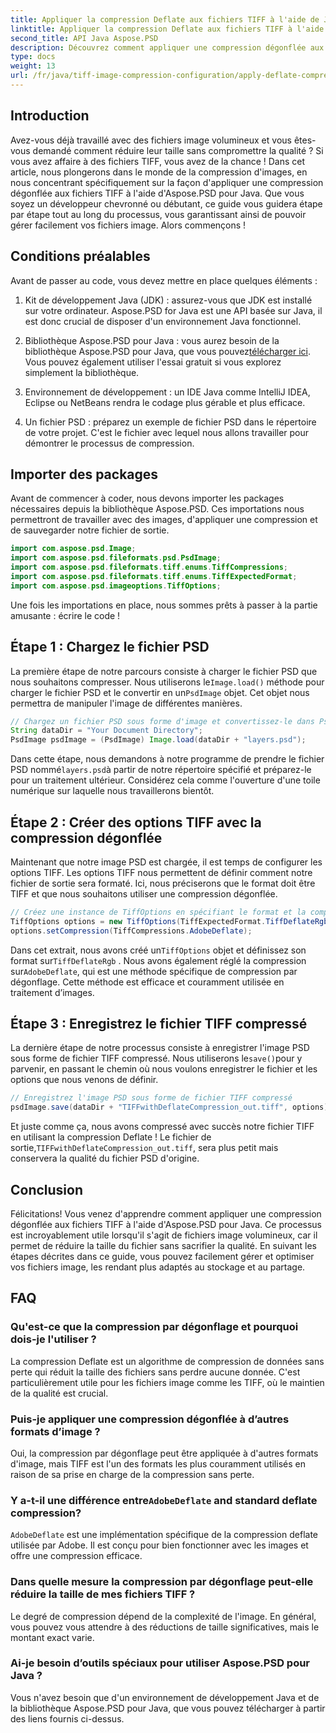 ```yaml
---
title: Appliquer la compression Deflate aux fichiers TIFF à l'aide de Java
linktitle: Appliquer la compression Deflate aux fichiers TIFF à l'aide de Java
second_title: API Java Aspose.PSD
description: Découvrez comment appliquer une compression dégonflée aux fichiers TIFF à l'aide d'Aspose.PSD pour Java. Suivez notre guide étape par étape pour réduire efficacement la taille des fichiers sans perte de qualité.
type: docs
weight: 13
url: /fr/java/tiff-image-compression-configuration/apply-deflate-compression-tiff-files/
---
```

## Introduction

Avez-vous déjà travaillé avec des fichiers image volumineux et vous êtes-vous demandé comment réduire leur taille sans compromettre la qualité ? Si vous avez affaire à des fichiers TIFF, vous avez de la chance ! Dans cet article, nous plongerons dans le monde de la compression d'images, en nous concentrant spécifiquement sur la façon d'appliquer une compression dégonflée aux fichiers TIFF à l'aide d'Aspose.PSD pour Java. Que vous soyez un développeur chevronné ou débutant, ce guide vous guidera étape par étape tout au long du processus, vous garantissant ainsi de pouvoir gérer facilement vos fichiers image. Alors commençons !

## Conditions préalables

Avant de passer au code, vous devez mettre en place quelques éléments :

1. Kit de développement Java (JDK) : assurez-vous que JDK est installé sur votre ordinateur. Aspose.PSD for Java est une API basée sur Java, il est donc crucial de disposer d'un environnement Java fonctionnel.
   
2.  Bibliothèque Aspose.PSD pour Java : vous aurez besoin de la bibliothèque Aspose.PSD pour Java, que vous pouvez[télécharger ici](https://releases.aspose.com/psd/java/). Vous pouvez également utiliser l'essai gratuit si vous explorez simplement la bibliothèque.

3. Environnement de développement : un IDE Java comme IntelliJ IDEA, Eclipse ou NetBeans rendra le codage plus gérable et plus efficace.

4. Un fichier PSD : préparez un exemple de fichier PSD dans le répertoire de votre projet. C'est le fichier avec lequel nous allons travailler pour démontrer le processus de compression.

## Importer des packages

Avant de commencer à coder, nous devons importer les packages nécessaires depuis la bibliothèque Aspose.PSD. Ces importations nous permettront de travailler avec des images, d'appliquer une compression et de sauvegarder notre fichier de sortie.

```java
import com.aspose.psd.Image;
import com.aspose.psd.fileformats.psd.PsdImage;
import com.aspose.psd.fileformats.tiff.enums.TiffCompressions;
import com.aspose.psd.fileformats.tiff.enums.TiffExpectedFormat;
import com.aspose.psd.imageoptions.TiffOptions;
```

Une fois les importations en place, nous sommes prêts à passer à la partie amusante : écrire le code !

## Étape 1 : Chargez le fichier PSD

 La première étape de notre parcours consiste à charger le fichier PSD que nous souhaitons compresser. Nous utiliserons le`Image.load()` méthode pour charger le fichier PSD et le convertir en un`PsdImage` objet. Cet objet nous permettra de manipuler l'image de différentes manières.

```java
// Chargez un fichier PSD sous forme d'image et convertissez-le dans PsdImage
String dataDir = "Your Document Directory";
PsdImage psdImage = (PsdImage) Image.load(dataDir + "layers.psd");
```

 Dans cette étape, nous demandons à notre programme de prendre le fichier PSD nommé`layers.psd`à partir de notre répertoire spécifié et préparez-le pour un traitement ultérieur. Considérez cela comme l'ouverture d'une toile numérique sur laquelle nous travaillerons bientôt.

## Étape 2 : Créer des options TIFF avec la compression dégonflée

Maintenant que notre image PSD est chargée, il est temps de configurer les options TIFF. Les options TIFF nous permettent de définir comment notre fichier de sortie sera formaté. Ici, nous préciserons que le format doit être TIFF et que nous souhaitons utiliser une compression dégonflée.

```java
// Créez une instance de TiffOptions en spécifiant le format et la compression souhaités
TiffOptions options = new TiffOptions(TiffExpectedFormat.TiffDeflateRgb);
options.setCompression(TiffCompressions.AdobeDeflate);
```

 Dans cet extrait, nous avons créé un`TiffOptions` objet et définissez son format sur`TiffDeflateRgb` . Nous avons également réglé la compression sur`AdobeDeflate`, qui est une méthode spécifique de compression par dégonflage. Cette méthode est efficace et couramment utilisée en traitement d’images.

## Étape 3 : Enregistrez le fichier TIFF compressé

 La dernière étape de notre processus consiste à enregistrer l'image PSD sous forme de fichier TIFF compressé. Nous utiliserons le`save()`pour y parvenir, en passant le chemin où nous voulons enregistrer le fichier et les options que nous venons de définir.

```java
// Enregistrez l'image PSD sous forme de fichier TIFF compressé
psdImage.save(dataDir + "TIFFwithDeflateCompression_out.tiff", options);
```

 Et juste comme ça, nous avons compressé avec succès notre fichier TIFF en utilisant la compression Deflate ! Le fichier de sortie,`TIFFwithDeflateCompression_out.tiff`, sera plus petit mais conservera la qualité du fichier PSD d'origine.

## Conclusion

Félicitations! Vous venez d'apprendre comment appliquer une compression dégonflée aux fichiers TIFF à l'aide d'Aspose.PSD pour Java. Ce processus est incroyablement utile lorsqu'il s'agit de fichiers image volumineux, car il permet de réduire la taille du fichier sans sacrifier la qualité. En suivant les étapes décrites dans ce guide, vous pouvez facilement gérer et optimiser vos fichiers image, les rendant plus adaptés au stockage et au partage.

## FAQ

### Qu'est-ce que la compression par dégonflage et pourquoi dois-je l'utiliser ?
La compression Deflate est un algorithme de compression de données sans perte qui réduit la taille des fichiers sans perdre aucune donnée. C'est particulièrement utile pour les fichiers image comme les TIFF, où le maintien de la qualité est crucial.

### Puis-je appliquer une compression dégonflée à d’autres formats d’image ?
Oui, la compression par dégonflage peut être appliquée à d'autres formats d'image, mais TIFF est l'un des formats les plus couramment utilisés en raison de sa prise en charge de la compression sans perte.

###  Y a-t-il une différence entre`AdobeDeflate` and standard deflate compression?
`AdobeDeflate` est une implémentation spécifique de la compression deflate utilisée par Adobe. Il est conçu pour bien fonctionner avec les images et offre une compression efficace.

### Dans quelle mesure la compression par dégonflage peut-elle réduire la taille de mes fichiers TIFF ?
Le degré de compression dépend de la complexité de l'image. En général, vous pouvez vous attendre à des réductions de taille significatives, mais le montant exact varie.

### Ai-je besoin d’outils spéciaux pour utiliser Aspose.PSD pour Java ?
Vous n'avez besoin que d'un environnement de développement Java et de la bibliothèque Aspose.PSD pour Java, que vous pouvez télécharger à partir des liens fournis ci-dessus.